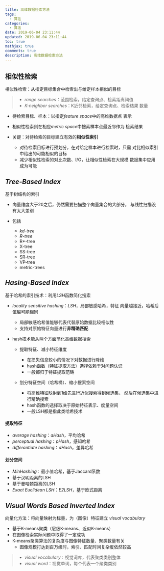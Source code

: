```yaml
---
title: 高维数据检索方法
tags:
  - 算法
categories:
  - 算法
date: 2019-06-04 23:11:44
updated: 2019-06-04 23:11:44
toc: true
mathjax: true
comments: true
description: 高维数据检索方法
---
```


##	相似性检索

相似性检索：从指定目标集合中检索出与给定样本相似的目标

> - *range searches*：范围检索，给定查询点、检索距离阈值
> - *K-neighbor searches*：K近邻检索，给定查询点、检索结果
	数量

-	待检索目标、样本：以指定*feature space*中的高维数据点
	表示

-	相似性检索则在相应*metric space*中搜索样本点最近邻作为
	检索结果

-	关键：对待检索的目标建立有效的**相似性索引**
	-	对待检索目标进行预划分，在对给定样本进行检索时，只需
		对比相似索引中给出的可能相似的目标
	-	减少相似性检索的对比次数、I/O，让相似性检索在大规模
		数据集中应用成为可能

##	*Tree-Based Index*

基于树结构的索引

-	向量维度大于20之后，仍然需要扫描整个向量集合的大部分，
	与线性扫描没有太大差别

-	包括
	-	*kd-tree*
	-	*R-tree*
	-	R\*-tree
	-	X-tree
	-	SS-tree
	-	SR-tree
	-	VP-tree
	-	metric-trees

##	*Hasing-Based Index*

基于哈希的索引技术：利用*LSH*函数简化搜索

-	*locality sensitive hashing*：*LSH*，局部敏感哈希，特征
	向量越接近，哈希后值越可能相同
	-	局部敏感哈希值能够代表代替原始数据比较相似性
	-	支持对原始特征向量进行**非精确匹配**

-	hash技术能从两个方面简化高维数据搜索

	-	提取特征、减小特征维度
		-	在损失信息较小的情况下对数据进行降维
		-	hash函数（特征提取方法）选择依赖于对问题认识
		-	一般都归于特征提取范畴

	-	划分特征空间（哈希桶）、缩小搜索空间
		-	将高维特征映射到1维先进行近似搜索得到候选集，
			然后在候选集中进行精确搜索
		-	hash函数的选择取决于原始特征表示、度量空间
		-	一般LSH都是指此类哈希技术

####	提取特征

-	*average hashing*：*aHash*，平均哈希
-	*perceptual hashing*：*pHash*，感知哈希
-	*differantiate hashing*：*dHash*，差异哈希

####	划分空间

-	*MinHashing*：最小值哈希，基于Jaccard系数
-	基于汉明距离的LSH
-	基于曼哈顿距离的LSH
-	*Exact Euclidean LSH*：*E2LSH*，基于欧式距离

##	*Visual Words Based Inverted Index*

向量化方法：将向量映射为标量，为（图像）特征建立
*visual vocabulary*

-	基于K-means聚类（层级K-means、近似K-means）
-	在图像检索实际问题中取得了一定成功
-	K-means聚类算法的复杂度与图像特征数量、聚类数量有关
	-	图像规模打达到百万级时，索引、匹配时间复杂度依然较高

> - *visual vocabulary*：视觉词库，代表聚类类别整体
> - *visual word*：视觉单词，每个代表一个聚类类别

